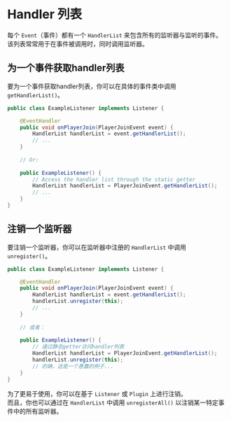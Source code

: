 # Handler 列表

每个 `Event`（事件）都有一个 `HandlerList` 来包含所有的监听器与监听的事件。    
该列表常常用于在事件被调用时，同时调用监听器。  

## 为一个事件获取handler列表

要为一个事件获取handler列表，你可以在具体的事件类中调用 `getHandlerList()`。

```java
public class ExampleListener implements Listener {

    @EventHandler
    public void onPlayerJoin(PlayerJoinEvent event) {
        HandlerList handlerList = event.getHandlerList();
        // ...
    }
    
    // Or:
    
    public ExampleListener() {
        // Access the handler list through the static getter
        HandlerList handlerList = PlayerJoinEvent.getHandlerList();
        // ...
    }
}
```

## 注销一个监听器

要注销一个监听器，你可以在监听器中注册的 `HandlerList` 中调用 `unregister()`。

```java
public class ExampleListener implements Listener {

    @EventHandler
    public void onPlayerJoin(PlayerJoinEvent event) {
        HandlerList handlerList = event.getHandlerList();
        handlerList.unregister(this);
        // ...
    }
    
    // 或者：
    
    public ExampleListener() {
        // 通过静态getter访问handler列表
        HandlerList handlerList = PlayerJoinEvent.getHandlerList();
        handlerList.unregister(this);
        // 的确，这是一个愚蠢的例子...
    }
}
```

为了更易于使用，你可以在基于 `Listener` 或 `Plugin` 上进行注销。  
而且，你也可以通过在 `HandlerList` 中调用 `unregisterAll()` 以注销某一特定事件中的所有监听器。  
